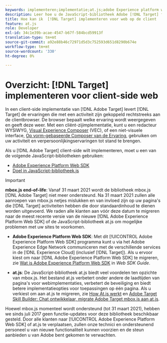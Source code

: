 ```yaml
---
keywords: implementeren;implementatie;at.js;adobe Experience platform web sdk;aep web sdk
description: Leer hoe u de JavaScript-bibliotheek Adobe [!DNL Target] for client-side web using the Adobe Experience Platform Web SDK  (AEP Web SDK) or the [!DNL Target] at.js implementeert.
title: Hoe kan ik  [!DNL Target] implementeren voor web op de client
feature: at.js
role: Developer
exl-id: 34c1e39b-acae-4547-b67f-584bcd59913f
translation-type: tm+mt
source-git-commit: a92e88b46c72971d5d3c752593d651d8290b674e
workflow-type: tm+mt
source-wordcount: '330'
ht-degree: 0%

---
```


# Overzicht: [!DNL Target] implementeren voor client-side web

In een client-side implementatie van [!DNL Adobe Target] levert [!DNL Target] de ervaringen die met een activiteit zijn gekoppeld rechtstreeks aan de clientbrowser. De browser bepaalt welke ervaring wordt weergegeven en geeft deze weer. Met een cliënt-zijimplementatie, kunt u een redacteur WYSIWYG, [Visual Experience Composer](/help/c-experiences/c-visual-experience-composer/visual-experience-composer.md) (VEC), of een niet-visuele interface, [Op vorm-gebaseerde Composer van de Ervaring](/help/c-experiences/form-experience-composer.md), gebruiken om uw activiteit en verpersoonlijkingservaringen tot stand te brengen.

Als u [!DNL Adobe Target] client-side wilt implementeren, moet u een van de volgende JavaScript-bibliotheken gebruiken:

* [Adobe Experience Platform Web SDK](/help/c-implementing-target/c-implementing-target-for-client-side-web/aep-web-sdk.md)
* [Doel in JavaScript-bibliotheek.js](/help/c-implementing-target/c-implementing-target-for-client-side-web/c-how-atjs-works/how-atjs-works.md)

>[!IMPORTANT]
>
>**mbox.js end-of-life**: Vanaf 31 maart 2021 wordt de bibliotheek mbox.js  [!DNL Adobe Target] niet meer ondersteund. Na 31 maart 2021 zullen alle aanroepen van mbox.js netjes mislukken en van invloed zijn op uw pagina&#39;s die [!DNL Target] activiteiten hebben die door standaardinhoud te dienen worden uitgevoerd. We raden alle klanten aan vóór deze datum te migreren naar de meest recente versie van de nieuwe [!DNL Adobe Experience Platform Web SDK] of de JavaScript-bibliotheek at.js om mogelijke problemen met uw sites te voorkomen.
>
>* **Adobe Experience Platform Web SDK**: Met dit  [!UICONTROL Adobe Experience Platform Web SDK] programma kunt u via het Adobe Experience Edge Network communiceren met de verschillende services in de  [!DNL Experience Cloud] (inclusief  [!DNL Target]). Als u ervoor kiest om naar [!DNL Adobe Experience Platform Web SDK] te migreren, zie [Wat is Adobe Experience Platform Web SDK](/help/c-implementing-target/c-implementing-target-for-client-side-web/aep-web-sdk.md) in *Web SDK Guide*.
   >
   >
* **at.js**: De JavaScript-bibliotheek at.js biedt veel voordelen ten opzichte van mbox.js. Het bestand at.js verbetert onder andere de laadtijden van pagina&#39;s voor webimplementaties, verbetert de beveiliging en biedt betere implementatieopties voor toepassingen op één pagina. Als u verkiest om aan at.js te migreren, zie [How At.js werkt](/help/c-implementing-target/c-implementing-target-for-client-side-web/c-how-atjs-works/how-atjs-works.md) en [Adobe Target Skill Builder: Chat ontwikkelaar, migrate Adobe Target mbox.js aan at.js](https://seminars.adobeconnect.com/ptdo6mfo6qn6/?proto=true).
>
>
Hoewel mbox.js momenteel wordt ondersteund (tot 31 maart 2021), hebben we sinds juli 2017 geen functie-updates voor deze bibliotheek beschikbaar gesteld. Door alle klanten naar [!UICONTROL Adobe Experience Platform Web SDK] of at.js te verplaatsen, zullen onze technici en ondersteunend personeel u van nieuwe functionaliteit kunnen voorzien en de steun aanbieden u van Adobe bent gekomen te verwachten.
